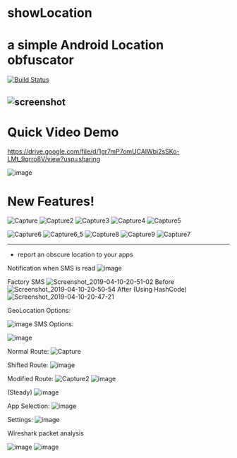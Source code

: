 # showLocation
# a simple Android Location obfuscator



[![Build Status](https://travis-ci.org/joemccann/dillinger.svg?branch=master)](https://github.com/hanhanAnderson/showLocation)

![screenshot](https://user-images.githubusercontent.com/33920615/55374966-61ae6900-54d8-11e9-9be6-ea612ee2a802.png)
---
# Quick Video Demo
https://drive.google.com/file/d/1gr7mP7omUCAlWbi2sSKo-LMt_9qrro8V/view?usp=sharing

![image](https://user-images.githubusercontent.com/33920615/56665440-0fe0a500-6678-11e9-836a-8637c883bc88.png)
# New Features!
![Capture](https://user-images.githubusercontent.com/33920615/56628604-71712700-6618-11e9-908f-10271e2dc7b5.PNG)
![Capture2](https://user-images.githubusercontent.com/33920615/56628605-71712700-6618-11e9-8a02-7b73887cacf8.PNG)
![Capture3](https://user-images.githubusercontent.com/33920615/56628606-71712700-6618-11e9-8b71-58739aedddd4.PNG)
![Capture4](https://user-images.githubusercontent.com/33920615/56628607-71712700-6618-11e9-9d9b-75c957cc4ebc.PNG)
![Capture5](https://user-images.githubusercontent.com/33920615/56628608-71712700-6618-11e9-9679-22c69f2772f4.PNG)

![Capture6](https://user-images.githubusercontent.com/33920615/56628610-71712700-6618-11e9-84e9-b390b1ebe2a8.PNG)
![Capture6_5](https://user-images.githubusercontent.com/33920615/56628603-71712700-6618-11e9-92fa-0e6f8242be30.PNG)
![Capture8](https://user-images.githubusercontent.com/33920615/56628601-71712700-6618-11e9-9f38-07dd703bb588.PNG)
![Capture9](https://user-images.githubusercontent.com/33920615/56628602-71712700-6618-11e9-8d1f-66987bead818.PNG)
![Capture7](https://user-images.githubusercontent.com/33920615/56628609-71712700-6618-11e9-81c5-0d7ed5df5450.PNG)

---
  - report an obscure location to your apps

Notification when SMS is read
![image](https://user-images.githubusercontent.com/33920615/55924728-09aeeb00-5bd9-11e9-94c3-767dd1fd8fbd.png)


Factory SMS
![Screenshot_2019-04-10-20-51-02](https://user-images.githubusercontent.com/33920615/55923221-81c5e280-5bd2-11e9-8ee4-ec411e6f0b60.png)
Before 
![Screenshot_2019-04-10-20-50-54](https://user-images.githubusercontent.com/33920615/55923235-95714900-5bd2-11e9-8298-63c4fb584cc8.png)
After (Using HashCode)
![Screenshot_2019-04-10-20-47-21](https://user-images.githubusercontent.com/33920615/55923237-9904d000-5bd2-11e9-8d51-d47070275b6b.png)



GeoLocation Options:

![image](https://user-images.githubusercontent.com/33920615/55924856-7aee9e00-5bd9-11e9-929f-e2d7c41d0394.png)
SMS Options:

![image](https://user-images.githubusercontent.com/33920615/55924890-9659a900-5bd9-11e9-8718-6aad3c10e7cd.png)

Normal Route:
![Capture](https://user-images.githubusercontent.com/33920615/56236009-a1d42680-6056-11e9-96e5-f35b9207ce57.PNG)

Shifted Route:
![image](https://user-images.githubusercontent.com/33920615/56373355-c05d2d80-61ce-11e9-9a9a-289fc112a353.png)

Modified Route:
![Capture2](https://user-images.githubusercontent.com/33920615/56236007-a1d42680-6056-11e9-8b28-72302e9e4a49.PNG)
![image](https://user-images.githubusercontent.com/33920615/56372353-cf42e080-61cc-11e9-9abb-68b56b0bef23.png)

(Steady)
![image](https://user-images.githubusercontent.com/33920615/56375363-48453680-61d3-11e9-9317-8f2df5bec5c3.png)


App Selection:
![image](https://user-images.githubusercontent.com/33920615/56372298-b89c8980-61cc-11e9-907f-b48d89dd2df7.png)


Settings:
![image](https://user-images.githubusercontent.com/33920615/56371991-25635400-61cc-11e9-9e37-ac0ed1c4d57b.png)

Wireshark packet analysis

![image](https://user-images.githubusercontent.com/33920615/56867472-8a306280-69b3-11e9-9d41-c2ed54851eb7.PNG)
![image](https://user-images.githubusercontent.com/33920615/56867473-8a306280-69b3-11e9-805b-b4f61aabba4d.PNG)
